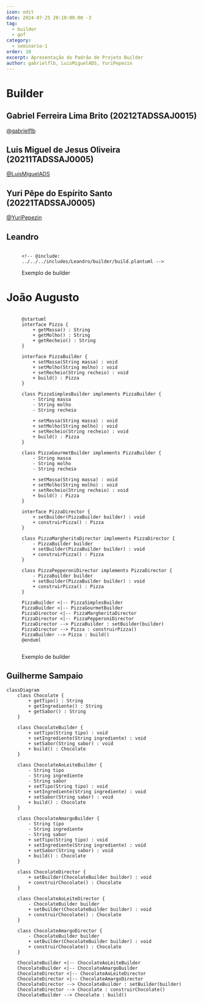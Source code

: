 ```yaml
---
icon: edit
date: 2024-07-25 20:10:00.00 -3
tag:
  - builder
  - gof
category:
  - seminario-1
order: 10
excerpt: Apresentação do Padrão de Projeto Builder
author: gabrielflb, LuisMiguelADS, YuriPepezin
---
```

# Builder

## Gabriel Ferreira Lima Brito (20212TADSSAJ0015)

[@gabrielflb](https://github.com/gabrielflb)

<!-- @include: ../../../includes/seminario-1-gabrielflb/README.md -->

## Luis Miguel de Jesus Oliveira (20211TADSSAJ0005)

[@LuisMiguelADS](https://github.com/LuisMiguelADS)

<!-- @include: ../../../includes/seminario-1-LuisMiguelADS/README.md -->

## Yuri Pêpe do Espírito Santo (20221TADSSAJ0005)

[@YuriPepezin](https://github.com/YuriPepezin)

<!-- @include: ../../../includes/seminario-1-YuriPepezin/ApYuri.md -->

## Leandro

<figure>

```plantuml

<!-- @include: ../../../includes/Leandro/builder/build.plantuml -->

```

<figcaption> Exemplo de builder</figcaption>
</figure>

# João Augusto

<figure>

```plantuml

@startuml
interface Pizza {
    + getMassa() : String
    + getMolho() : String
    + getRecheio() : String
}

interface PizzaBuilder {
    + setMassa(String massa) : void
    + setMolho(String molho) : void
    + setRecheio(String recheio) : void
    + build() : Pizza
}

class PizzaSimplesBuilder implements PizzaBuilder {
    - String massa
    - String molho
    - String recheio
    
    + setMassa(String massa) : void
    + setMolho(String molho) : void
    + setRecheio(String recheio) : void
    + build() : Pizza
}

class PizzaGourmetBuilder implements PizzaBuilder {
    - String massa
    - String molho
    - String recheio
    
    + setMassa(String massa) : void
    + setMolho(String molho) : void
    + setRecheio(String recheio) : void
    + build() : Pizza
}

interface PizzaDirector {
    + setBuilder(PizzaBuilder builder) : void
    + construirPizza() : Pizza
}

class PizzaMargheritaDirector implements PizzaDirector {
    - PizzaBuilder builder
    + setBuilder(PizzaBuilder builder) : void
    + construirPizza() : Pizza
}

class PizzaPepperoniDirector implements PizzaDirector {
    - PizzaBuilder builder
    + setBuilder(PizzaBuilder builder) : void
    + construirPizza() : Pizza
}

PizzaBuilder <|-- PizzaSimplesBuilder
PizzaBuilder <|-- PizzaGourmetBuilder
PizzaDirector <|-- PizzaMargheritaDirector
PizzaDirector <|-- PizzaPepperoniDirector
PizzaDirector --> PizzaBuilder : setBuilder(builder)
PizzaDirector --> Pizza : construirPizza()
PizzaBuilder --> Pizza : build()
@enduml


```
<figcaption> Exemplo de builder </figcaption>
</figure>

## Guilherme Sampaio

```mermaid
classDiagram
    class Chocolate {
        + getTipo() : String
        + getIngrediente() : String
        + getSabor() : String
    }

    class ChocolateBuilder {
        + setTipo(String tipo) : void
        + setIngrediente(String ingrediente) : void
        + setSabor(String sabor) : void
        + build() : Chocolate
    }

    class ChocolateAoLeiteBuilder {
        - String tipo
        - String ingrediente
        - String sabor
        + setTipo(String tipo) : void
        + setIngrediente(String ingrediente) : void
        + setSabor(String sabor) : void
        + build() : Chocolate
    }

    class ChocolateAmargoBuilder {
        - String tipo
        - String ingrediente
        - String sabor
        + setTipo(String tipo) : void
        + setIngrediente(String ingrediente) : void
        + setSabor(String sabor) : void
        + build() : Chocolate
    }

    class ChocolateDirector {
        + setBuilder(ChocolateBuilder builder) : void
        + construirChocolate() : Chocolate
    }

    class ChocolateAoLeiteDirector {
        - ChocolateBuilder builder
        + setBuilder(ChocolateBuilder builder) : void
        + construirChocolate() : Chocolate
    }

    class ChocolateAmargoDirector {
        - ChocolateBuilder builder
        + setBuilder(ChocolateBuilder builder) : void
        + construirChocolate() : Chocolate
    }

    ChocolateBuilder <|-- ChocolateAoLeiteBuilder
    ChocolateBuilder <|-- ChocolateAmargoBuilder
    ChocolateDirector <|-- ChocolateAoLeiteDirector
    ChocolateDirector <|-- ChocolateAmargoDirector
    ChocolateDirector --> ChocolateBuilder : setBuilder(builder)
    ChocolateDirector --> Chocolate : construirChocolate()
    ChocolateBuilder --> Chocolate : build()

```
